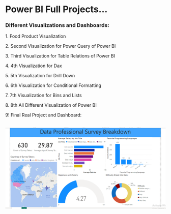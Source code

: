 <h1>Power BI Full Projects...</h1>

<h3>Different Visualizations and Dashboards:</h3>
<p>1. Food Product Visualization</p>
<p>2. Second Visualization for Power Query of Power BI</p>
<p>3. Third Visualization for Table Relations of Power BI</p>
<p>4. 4th Visualization for Dax</p>
<p>5. 5th Visualization for Drill Down</p>
<p>6. 6th Visualization for Conditional Formatting</p>
<p>7. 7th Visualization for Bins and Lists</p>
<p>8. 8th All Different Visualization of Power BI</p>
<p>9! Final Real Project and Dashboard: </p> <br>

<img src="FinalProjectVisualization/dashboard.png">
